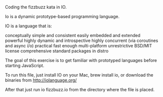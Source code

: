 Coding the fizzbuzz kata in IO.

Io is a dynamic prototype-based programming language.

IO is a language that is:

conceptually simple and consistent easily embedded and extended powerful highly dynamic and introspective highly concurrent (via coroutines and async i/o) practical fast enough multi-platform unrestrictive BSD/MIT license comprehensive standard packages in distro

The goal of this exercise is to get familiar with prototyped languages before starting JavaScript.

To run this file, just install IO on your Mac, brew install io, or download the binaries from http://iolanguage.org/

After that just run io fizzbuzz.io from the directory where the file is placed.